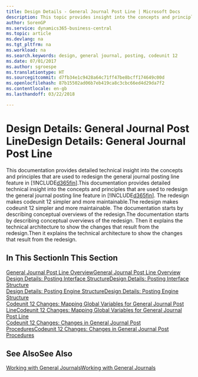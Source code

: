 ```yaml
---
title: Design Details - General Journal Post Line | Microsoft Docs
description: This topic provides insight into the concepts and principles that are used to redesign the general journal posting line feature in Business Central.
author: SorenGP
ms.service: dynamics365-business-central
ms.topic: article
ms.devlang: na
ms.tgt_pltfrm: na
ms.workload: na
ms.search.keywords: design, general journal, posting, codeunit 12
ms.date: 07/01/2017
ms.author: sgroespe
ms.translationtype: HT
ms.sourcegitcommit: d7fb34e1c9428a64c71ff47be8bcff174649c00d
ms.openlocfilehash: 87b15502ad06b7eb419ca8c3cbc66ed4d29da7f2
ms.contentlocale: en-gb
ms.lasthandoff: 03/22/2018

---
```

# <a name="design-details-general-journal-post-line"></a><span data-ttu-id="71634-103">Design Details: General Journal Post Line</span><span class="sxs-lookup"><span data-stu-id="71634-103">Design Details: General Journal Post Line</span></span>
<span data-ttu-id="71634-104">This documentation provides detailed technical insight into the concepts and principles that are used to redesign the general journal posting line feature in [!INCLUDE[d365fin](includes/d365fin_md.md)].</span><span class="sxs-lookup"><span data-stu-id="71634-104">This documentation provides detailed technical insight into the concepts and principles that are used to redesign the general journal posting line feature in [!INCLUDE[d365fin](includes/d365fin_md.md)].</span></span> <span data-ttu-id="71634-105">The redesign makes codeunit 12 simpler and more maintainable.</span><span class="sxs-lookup"><span data-stu-id="71634-105">The redesign makes codeunit 12 simpler and more maintainable.</span></span> <span data-ttu-id="71634-106">The documentation starts by describing conceptual overviews of the redesign.</span><span class="sxs-lookup"><span data-stu-id="71634-106">The documentation starts by describing conceptual overviews of the redesign.</span></span> <span data-ttu-id="71634-107">Then it explains the technical architecture to show the changes that result from the redesign.</span><span class="sxs-lookup"><span data-stu-id="71634-107">Then it explains the technical architecture to show the changes that result from the redesign.</span></span>  

## <a name="in-this-section"></a><span data-ttu-id="71634-108">In This Section</span><span class="sxs-lookup"><span data-stu-id="71634-108">In This Section</span></span>  
[<span data-ttu-id="71634-109">General Journal Post Line Overview</span><span class="sxs-lookup"><span data-stu-id="71634-109">General Journal Post Line Overview</span></span>](design-details-general-journal-post-line-overview.md)  
[<span data-ttu-id="71634-110">Design Details: Posting Interface Structure</span><span class="sxs-lookup"><span data-stu-id="71634-110">Design Details: Posting Interface Structure</span></span>](design-details-posting-interface-structure.md)  
[<span data-ttu-id="71634-111">Design Details: Posting Engine Structure</span><span class="sxs-lookup"><span data-stu-id="71634-111">Design Details: Posting Engine Structure</span></span>](design-details-posting-engine-structure.md)  
[<span data-ttu-id="71634-112">Codeunit 12 Changes: Mapping Global Variables for General Journal Post Line</span><span class="sxs-lookup"><span data-stu-id="71634-112">Codeunit 12 Changes: Mapping Global Variables for General Journal Post Line</span></span>](design-details-codeunit-12-changes-mapping-global-variables-for-general-journal-post-line.md)  
[<span data-ttu-id="71634-113">Codeunit 12 Changes: Changes in General Journal Post Procedures</span><span class="sxs-lookup"><span data-stu-id="71634-113">Codeunit 12 Changes: Changes in General Journal Post Procedures</span></span>](design-details-codeunit-12-changes-changes-in-general-journal-post-procedures.md)  

## <a name="see-also"></a><span data-ttu-id="71634-114">See Also</span><span class="sxs-lookup"><span data-stu-id="71634-114">See Also</span></span>  
[<span data-ttu-id="71634-115">Working with General Journals</span><span class="sxs-lookup"><span data-stu-id="71634-115">Working with General Journals</span></span>](ui-work-general-journals.md)

